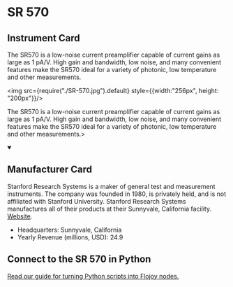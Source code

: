 
# SR 570

## Instrument Card

<div className="flex">

<div>

The SR570 is a low-noise current preamplifier capable of current gains as large as 1 pA/V. High gain and bandwidth, low noise, and many convenient features make the SR570 ideal for a variety of photonic, low temperature and other measurements.

</div>

<img src={require("./SR-570.jpg").default} style={{width:"256px", height: "200px"}}/>

</div>

The SR570 is a low-noise current preamplifier capable of current gains as large as 1 pA/V. High gain and bandwidth, low noise, and many convenient features make the SR570 ideal for a variety of photonic, low temperature and other measurements.>

<details open>
<summary><h2>Manufacturer Card</h2></summary>

Stanford Research Systems is a maker of general test and measurement instruments. The company was founded in 1980, is privately held, and is not affiliated with Stanford University. Stanford Research Systems manufactures all of their products at their Sunnyvale, California facility. <a href="https://www.thinksrs.com/index.html">Website</a>.

<ul>
  <li>Headquarters: Sunnyvale, California</li>
  <li>Yearly Revenue (millions, USD): 24.9</li>
</ul>
</details>

## Connect to the SR 570 in Python

[Read our guide for turning Python scripts into Flojoy nodes.](https://docs.flojoy.ai/custom-nodes/creating-custom-node/)


